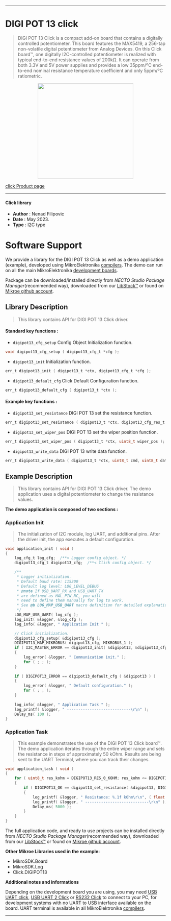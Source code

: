 
---
# DIGI POT 13 click

> DIGI POT 13 Click is a compact add-on board that contains a digitally controlled potentiometer. 
> This board features the MAX5419, a 256-tap non-volatile digital potentiometer from Analog Devices. 
> On this Click board™, one digitally I2C-controlled potentiometer is realized 
> with typical end-to-end resistance values of 200kΩ. It can operate from both 3.3V and 5V power supplies 
> and provides a low 35ppm/ºC end-to-end nominal resistance temperature coefficient and only 5ppm/ºC ratiometric.

<p align="center">
  <img src="https://download.mikroe.com/images/click_for_ide/digipot13_click.png" height=300px>
</p>

[click Product page](https://www.mikroe.com/digi-pot-13-click)

---


#### Click library

- **Author**        : Nenad Filipovic
- **Date**          : May 2023.
- **Type**          : I2C type


# Software Support

We provide a library for the DIGI POT 13 Click
as well as a demo application (example), developed using MikroElektronika
[compilers](https://www.mikroe.com/necto-studio).
The demo can run on all the main MikroElektronika [development boards](https://www.mikroe.com/development-boards).

Package can be downloaded/installed directly from *NECTO Studio Package Manager*(recommended way), downloaded from our [LibStock&trade;](https://libstock.mikroe.com) or found on [Mikroe github account](https://github.com/MikroElektronika/mikrosdk_click_v2/tree/master/clicks).

## Library Description

> This library contains API for DIGI POT 13 Click driver.

#### Standard key functions :

- `digipot13_cfg_setup` Config Object Initialization function.
```c
void digipot13_cfg_setup ( digipot13_cfg_t *cfg );
```

- `digipot13_init` Initialization function.
```c
err_t digipot13_init ( digipot13_t *ctx, digipot13_cfg_t *cfg );
```

- `digipot13_default_cfg` Click Default Configuration function.
```c
err_t digipot13_default_cfg ( digipot13_t *ctx );
```

#### Example key functions :

- `digipot13_set_resistance` DIGI POT 13 set the resistance function.
```c
err_t digipot13_set_resistance ( digipot13_t *ctx, digipot13_cfg_res_t cfg_res, float res_kohm );
```

- `digipot13_set_wiper_pos` DIGI POT 13 set the wiper position function.
```c
err_t digipot13_set_wiper_pos ( digipot13_t *ctx, uint8_t wiper_pos );
```

- `digipot13_write_data` DIGI POT 13 write data function.
```c
err_t digipot13_write_data ( digipot13_t *ctx, uint8_t cmd, uint8_t data_in );
```

## Example Description

> This library contains API for DIGI POT 13 Click driver.
> The demo application uses a digital potentiometer 
> to change the resistance values.

**The demo application is composed of two sections :**

### Application Init

> The initialization of I2C module, log UART, and additional pins.
> After the driver init, the app executes a default configuration.

```c
void application_init ( void ) 
{
    log_cfg_t log_cfg;  /**< Logger config object. */
    digipot13_cfg_t digipot13_cfg;  /**< Click config object. */

    /** 
     * Logger initialization.
     * Default baud rate: 115200
     * Default log level: LOG_LEVEL_DEBUG
     * @note If USB_UART_RX and USB_UART_TX 
     * are defined as HAL_PIN_NC, you will 
     * need to define them manually for log to work. 
     * See @b LOG_MAP_USB_UART macro definition for detailed explanation.
     */
    LOG_MAP_USB_UART( log_cfg );
    log_init( &logger, &log_cfg );
    log_info( &logger, " Application Init " );

    // Click initialization.
    digipot13_cfg_setup( &digipot13_cfg );
    DIGIPOT13_MAP_MIKROBUS( digipot13_cfg, MIKROBUS_1 );
    if ( I2C_MASTER_ERROR == digipot13_init( &digipot13, &digipot13_cfg ) ) 
    {
        log_error( &logger, " Communication init." );
        for ( ; ; );
    }
    
    if ( DIGIPOT13_ERROR == digipot13_default_cfg ( &digipot13 ) )
    {
        log_error( &logger, " Default configuration." );
        for ( ; ; );
    }
    
    log_info( &logger, " Application Task " );
    log_printf( &logger, " ----------------------------\r\n" );
    Delay_ms( 100 );
}
```

### Application Task

> This example demonstrates the use of the DIGI POT 13 Click board™.
> The demo application iterates through the entire wiper range and 
> sets the resistance in steps of approximately 50 kOhm.
> Results are being sent to the UART Terminal, where you can track their changes.

```c
void application_task ( void ) 
{
    for ( uint8_t res_kohm = DIGIPOT13_RES_0_KOHM; res_kohm <= DIGIPOT13_RES_200_KOHM; res_kohm += DIGIPOT13_RES_50_KOHM )
    {
        if ( DIGIPOT13_OK == digipot13_set_resistance( &digipot13, DIGIPOT13_CFG_RES_WH, ( float ) res_kohm ) )
        {
            log_printf( &logger, " Resistance: %.1f kOhm\r\n", ( float ) res_kohm );
            log_printf( &logger, " ----------------------------\r\n" );
            Delay_ms( 5000 );
        }
    }
}
```

The full application code, and ready to use projects can be installed directly from *NECTO Studio Package Manager*(recommended way), downloaded from our [LibStock&trade;](https://libstock.mikroe.com) or found on [Mikroe github account](https://github.com/MikroElektronika/mikrosdk_click_v2/tree/master/clicks).

**Other Mikroe Libraries used in the example:**

- MikroSDK.Board
- MikroSDK.Log
- Click.DIGIPOT13

**Additional notes and informations**

Depending on the development board you are using, you may need
[USB UART click](https://www.mikroe.com/usb-uart-click),
[USB UART 2 Click](https://www.mikroe.com/usb-uart-2-click) or
[RS232 Click](https://www.mikroe.com/rs232-click) to connect to your PC, for
development systems with no UART to USB interface available on the board. UART
terminal is available in all MikroElektronika
[compilers](https://shop.mikroe.com/compilers).

---
